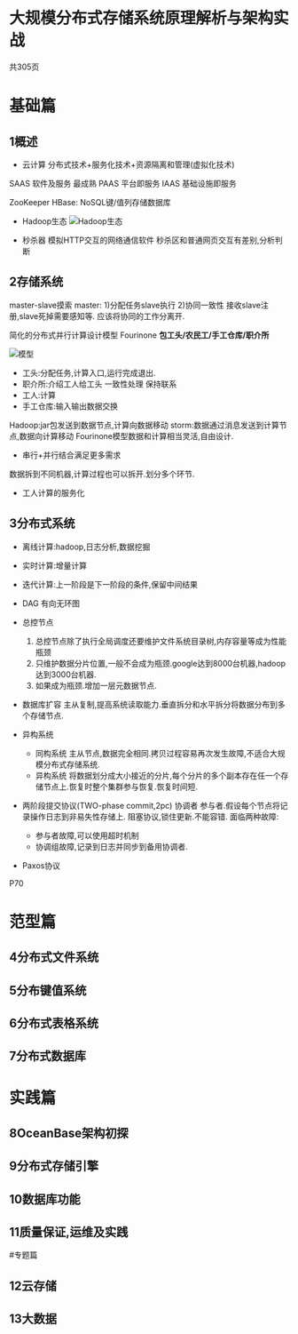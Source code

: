 
# 大规模分布式存储系统原理解析与架构实战

共305页

# 基础篇
## 1概述
- 云计算
分布式技术+服务化技术+资源隔离和管理(虚拟化技术)

SAAS 软件及服务 最成熟
PAAS 平台即服务
IAAS 基础设施即服务

ZooKeeper
HBase: NoSQL键/值列存储数据库

- Hadoop生态
![Hadoop生态](https://pic1.zhimg.com/4107e092f0b7c1413bf8bd81570d1f74_b.jpg)

- 秒杀器
模拟HTTP交互的网络通信软件
秒杀区和普通网页交互有差别,分析判断


## 2存储系统

master-slave摸索
master: 1)分配任务slave执行 2)协同一致性  接收slave注册,slave死掉需要感知等.
应该将协同的工作分离开.

简化的分布式并行计算设计模型
Fourinone
**包工头/农民工/手工仓库/职介所**

![模型](http://i.imgur.com/7AFHvWm.png)

- 工头:分配任务,计算入口,运行完成退出.
- 职介所:介绍工人给工头  一致性处理  保持联系
- 工人:计算
- 手工仓库:输入输出数据交换


Hadoop:jar包发送到数据节点,计算向数据移动
storm:数据通过消息发送到计算节点,数据向计算移动
Fourinone模型数据和计算相当灵活,自由设计.

- 串行+并行结合满足更多需求

数据拆到不同机器,计算过程也可以拆开.划分多个环节.


- 工人计算的服务化


## 3分布式系统 

- 离线计算:hadoop,日志分析,数据挖掘
- 实时计算:增量计算
- 迭代计算:上一阶段是下一阶段的条件,保留中间结果
- DAG 有向无环图

- 总控节点
	1. 总控节点除了执行全局调度还要维护文件系统目录树,内存容量等成为性能瓶颈
	1. 只维护数据分片位置,一般不会成为瓶颈.google达到8000台机器,hadoop达到3000台机器.
	1. 如果成为瓶颈.增加一层元数据节点.

- 数据库扩容
	主从复制,提高系统读取能力.垂直拆分和水平拆分将数据分布到多个存储节点.

- 异构系统
	- 同构系统
	主从节点,数据完全相同.拷贝过程容易再次发生故障,不适合大规模分布式存储系统.
	- 异构系统
	将数据划分成大小接近的分片,每个分片的多个副本存在任一个存储节点上.恢复时整个集群参与恢复.恢复时间短.

- 两阶段提交协议(TWO-phase commit,2pc)
协调者 参与者.假设每个节点将记录操作日志到非易失性存储上.
阻塞协议,锁住更新.不能容错.
面临两种故障:
	- 参与者故障,可以使用超时机制
	- 协调组故障,记录到日志并同步到备用协调者.
- Paxos协议


P70

# 范型篇
## 4分布式文件系统
## 5分布键值系统
## 6分布式表格系统
## 7分布式数据库
# 实践篇
## 8OceanBase架构初探
## 9分布式存储引擎
## 10数据库功能
## 11质量保证,运维及实践

#专题篇
## 12云存储
## 13大数据


